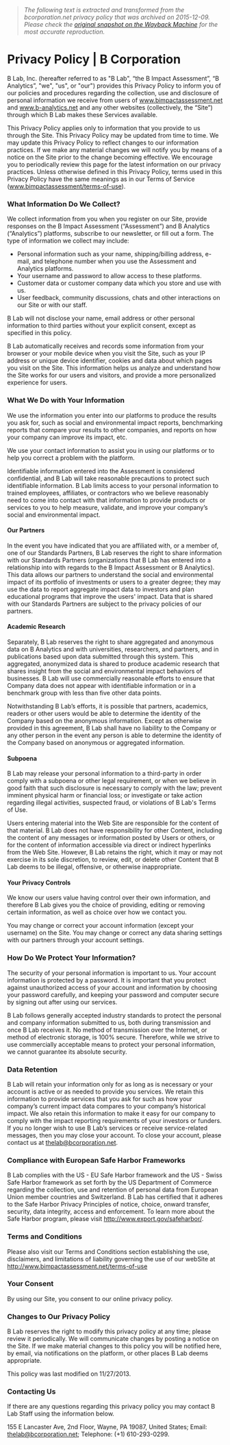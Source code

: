 > *The following text is extracted and transformed from the bcorporation.net privacy policy that was archived on 2015-12-09. Please check the [original snapshot on the Wayback Machine](https://web.archive.org/web/20151209045603id_/http%3A//www.bcorporation.net/privacy-policy) for the most accurate reproduction.*

# Privacy Policy | B Corporation

B Lab, Inc. (hereafter referred to as "B Lab", “the B Impact Assessment”, “B Analytics”, "we", "us", or "our") provides this Privacy Policy to inform you of our policies and procedures regarding the collection, use and disclosure of personal information we receive from users of www.bimpactassessment.net and www.b-analytics.net and any other websites (collectively, the “Site”) through which B Lab makes these Services available.

This Privacy Policy applies only to information that you provide to us through the Site. This Privacy Policy may be updated from time to time. We may update this Privacy Policy to reflect changes to our information practices. If we make any material changes we will notify you by means of a notice on the Site prior to the change becoming effective. We encourage you to periodically review this page for the latest information on our privacy practices. Unless otherwise defined in this Privacy Policy, terms used in this Privacy Policy have the same meanings as in our Terms of Service (www.bimpactassessment/terms-of-use).

### What Information Do We Collect?

We collect information from you when you register on our Site, provide responses on the B Impact Assessment (“Assessment”) and B Analytics (“Analytics”) platforms, subscribe to our newsletter, or fill out a form. The type of information we collect may include:

  * Personal information such as your name, shipping/billing address, e-mail, and telephone number when you use the Assessment and Analytics platforms. 
  * Your username and password to allow access to these platforms. 
  * Customer data or customer company data which you store and use with us. 
  * User feedback, community discussions, chats and other interactions on our Site or with our staff.



B Lab will not disclose your name, email address or other personal information to third parties without your explicit consent, except as specified in this policy. 

B Lab automatically receives and records some information from your browser or your mobile device when you visit the Site, such as your IP address or unique device identifier, cookies and data about which pages you visit on the Site. This information helps us analyze and understand how the Site works for our users and visitors, and provide a more personalized experience for users. 

### What We Do with Your Information

We use the information you enter into our platforms to produce the results you ask for, such as social and environmental impact reports, benchmarking reports that compare your results to other companies, and reports on how your company can improve its impact, etc. 

We use your contact information to assist you in using our platforms or to help you correct a problem with the platform. 

Identifiable information entered into the Assessment is considered confidential, and B Lab will take reasonable precautions to protect such identifiable information. B Lab limits access to your personal information to trained employees, affiliates, or contractors who we believe reasonably need to come into contact with that information to provide products or services to you to help measure, validate, and improve your company’s social and environmental impact. 

#### Our Partners

In the event you have indicated that you are affiliated with, or a member of, one of our Standards Partners, B Lab reserves the right to share information with our Standards Partners (organizations that B Lab has entered into a relationship into with regards to the B Impact Assessment or B Analytics). This data allows our partners to understand the social and environmental impact of its portfolio of investments or users to a greater degree; they may use the data to report aggregate impact data to investors and plan educational programs that improve the users' impact. Data that is shared with our Standards Partners are subject to the privacy policies of our partners. 

#### Academic Research

Separately, B Lab reserves the right to share aggregated and anonymous data on B Analytics and with universities, researchers, and partners, and in publications based upon data submitted through this system. This aggregated, anonymized data is shared to produce academic research that shares insight from the social and environmental impact behaviors of businesses. B Lab will use commercially reasonable efforts to ensure that Company data does not appear with identifiable information or in a benchmark group with less than five other data points. 

Notwithstanding B Lab’s efforts, it is possible that partners, academics, readers or other users would be able to determine the identity of the Company based on the anonymous information. Except as otherwise provided in this agreement, B Lab shall have no liability to the Company or any other person in the event any person is able to determine the identity of the Company based on anonymous or aggregated information.

#### Subpoena

B Lab may release your personal information to a third-party in order comply with a subpoena or other legal requirement, or when we believe in good faith that such disclosure is necessary to comply with the law; prevent imminent physical harm or financial loss; or investigate or take action regarding illegal activities, suspected fraud, or violations of B Lab's Terms of Use.

Users entering material into the Web Site are responsible for the content of that material. B Lab does not have responsibility for other Content, including the content of any messages or information posted by Users or others, or for the content of information accessible via direct or indirect hyperlinks from the Web Site. However, B Lab retains the right, which it may or may not exercise in its sole discretion, to review, edit, or delete other Content that B Lab deems to be illegal, offensive, or otherwise inappropriate.

#### Your Privacy Controls

We know our users value having control over their own information, and therefore B Lab gives you the choice of providing, editing or removing certain information, as well as choice over how we contact you.

You may change or correct your account information (except your username) on the Site. You may change or correct any data sharing settings with our partners through your account settings. 

### How Do We Protect Your Information?

The security of your personal information is important to us. Your account information is protected by a password. It is important that you protect against unauthorized access of your account and information by choosing your password carefully, and keeping your password and computer secure by signing out after using our services.

B Lab follows generally accepted industry standards to protect the personal and company information submitted to us, both during transmission and once B Lab receives it. No method of transmission over the Internet, or method of electronic storage, is 100% secure. Therefore, while we strive to use commercially acceptable means to protect your personal information, we cannot guarantee its absolute security.

### Data Retention

B Lab will retain your information only for as long as is necessary or your account is active or as needed to provide you services. We retain this information to provide services that you ask for such as how your company’s current impact data compares to your company’s historical impact. We also retain this information to make it easy for our company to comply with the impact reporting requirements of your investors or funders. If you no longer wish to use B Lab’s services or receive service-related messages, then you may close your account. To close your account, please contact us at [thelab@bcorporation.net](mailto:thelab@bcorporation.net).

### Compliance with European Safe Harbor Frameworks

B Lab complies with the US - EU Safe Harbor framework and the US - Swiss Safe Harbor framework as set forth by the US Department of Commerce regarding the collection, use and retention of personal data from European Union member countries and Switzerland. B Lab has certified that it adheres to the Safe Harbor Privacy Principles of notice, choice, onward transfer, security, data integrity, access and enforcement. To learn more about the Safe Harbor program, please visit <http://www.export.gov/safeharbor/>.

### Terms and Conditions

Please also visit our Terms and Conditions section establishing the use, disclaimers, and limitations of liability governing the use of our webSite at <http://www.bimpactassessment.net/terms-of-use>

### Your Consent

By using our Site, you consent to our online privacy policy.

### Changes to Our Privacy Policy

B Lab reserves the right to modify this privacy policy at any time; please review it periodically. We will communicate changes by posting a notice on the Site. If we make material changes to this policy you will be notified here, by email, via notifications on the platform, or other places B Lab deems appropriate.

This policy was last modified on 11/27/2013.

### Contacting Us

If there are any questions regarding this privacy policy you may contact B Lab Staff using the information below.

155 E Lancaster Ave, 2nd Floor, Wayne, PA 19087, United States; Email: [thelab@bcorporation.net](mailto:thelab@bcorporation.net); Telephone: (+1) 610-293-0299.
